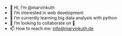 - 👋 Hi, I’m @marvinkuth
- 👀 I’m interested in web development
- 🌱 I’m currently learning big data analysis with python
- 💞️ I’m looking to collaborate on 🤔
- 📫 How to reach me: info@marvinkuth.de
